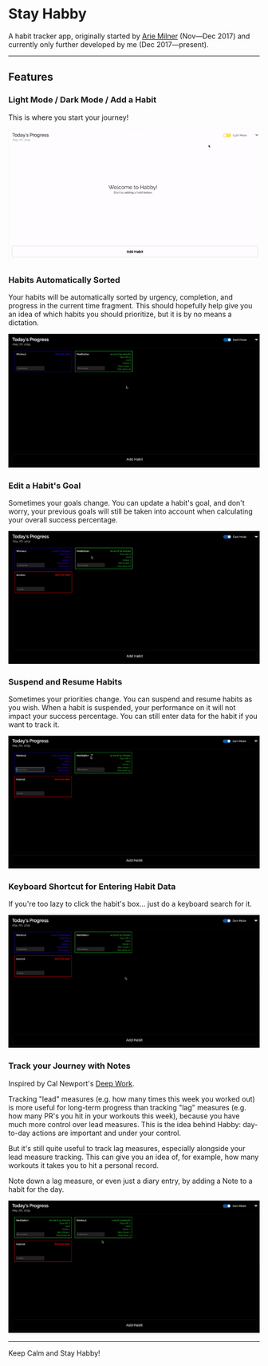 # Stay Habby

A habit tracker app, originally started by [Arie Milner](https://github.com/amilner42/habby) (Nov—Dec 2017) and currently only further developed by me (Dec 2017—present).

---

## Features

### Light Mode / Dark Mode / Add a Habit

This is where you start your journey!

![](demos/add-good-habit-meditation.gif)

### Habits Automatically Sorted

Your habits will be automatically sorted by urgency, completion, and progress in the current time fragment. This should hopefully help give you an idea of which habits you should prioritize, but it is by no means a dictation.

![](demos/habit-sorting-comparison.gif)

### Edit a Habit's Goal

Sometimes your goals change. You can update a habit's goal, and don't worry, your previous goals will still be taken into account when calculating your overall success percentage.

![](demos/edit-goal-meditation.gif)

### Suspend and Resume Habits

Sometimes your priorities change. You can suspend and resume habits as you wish. When a habit is suspended, your performance on it will not impact your success percentage. You can still enter data for the habit if you want to track it.

![](demos/suspending-and-resuming.gif)

### Keyboard Shortcut for Entering Habit Data

If you're too lazy to click the habit's box... just do a keyboard search for it.

![](demos/set-habit-data-shortcut.gif)

### Track your Journey with Notes

Inspired by Cal Newport's [Deep Work](http://calnewport.com/books/deep-work/).

Tracking "lead" measures (e.g. how many times this week you worked out) is more useful for long-term progress than tracking "lag" measures (e.g. how many PR's you hit in your workouts this week), because you have much more control over lead measures. This is the idea behind Habby: day-to-day actions are important and under your control.

But it's still quite useful to track lag measures, especially alongside your lead measure tracking. This can give you an idea of, for example, how many workouts it takes you to hit a personal record.

Note down a lag measure, or even just a diary entry, by adding a Note to a habit for the day.

![](demos/add-note-workout.gif)

---

Keep Calm and Stay Habby!
